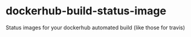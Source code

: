 # dockerhub-build-status-image
Status images for your dockerhub automated build (like those for travis)
